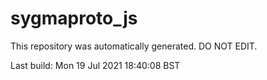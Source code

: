 # sygmaproto_js
This repository was automatically generated. DO NOT EDIT. 

Last build: Mon 19 Jul 2021 18:40:08 BST
